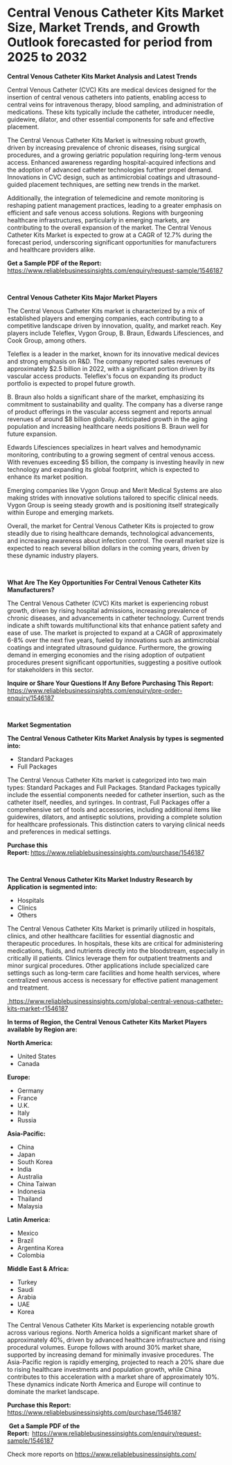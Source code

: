 <p><h1>Central Venous Catheter Kits Market Size, Market Trends, and Growth Outlook forecasted for period from 2025 to 2032</h1></p><p><strong>Central Venous Catheter Kits Market Analysis and Latest Trends</strong></p>
<p><p>Central Venous Catheter (CVC) Kits are medical devices designed for the insertion of central venous catheters into patients, enabling access to central veins for intravenous therapy, blood sampling, and administration of medications. These kits typically include the catheter, introducer needle, guidewire, dilator, and other essential components for safe and effective placement.</p><p>The Central Venous Catheter Kits Market is witnessing robust growth, driven by increasing prevalence of chronic diseases, rising surgical procedures, and a growing geriatric population requiring long-term venous access. Enhanced awareness regarding hospital-acquired infections and the adoption of advanced catheter technologies further propel demand. Innovations in CVC design, such as antimicrobial coatings and ultrasound-guided placement techniques, are setting new trends in the market. </p><p>Additionally, the integration of telemedicine and remote monitoring is reshaping patient management practices, leading to a greater emphasis on efficient and safe venous access solutions. Regions with burgeoning healthcare infrastructures, particularly in emerging markets, are contributing to the overall expansion of the market. The Central Venous Catheter Kits Market is expected to grow at a CAGR of 12.7% during the forecast period, underscoring significant opportunities for manufacturers and healthcare providers alike.</p></p>
<p><strong>Get a Sample PDF of the Report:&nbsp;</strong> <a href="https://www.reliablebusinessinsights.com/enquiry/request-sample/1546187?utm_campaign=2290&utm_medium=2&utm_source=Github&utm_content=ia&utm_term=03032025&utm_id=central-venous-catheter-kits">https://www.reliablebusinessinsights.com/enquiry/request-sample/1546187</a></p>
<p>&nbsp;</p>
<p><strong>Central Venous Catheter Kits Major Market Players</strong></p>
<p><p>The Central Venous Catheter Kits market is characterized by a mix of established players and emerging companies, each contributing to a competitive landscape driven by innovation, quality, and market reach. Key players include Teleflex, Vygon Group, B. Braun, Edwards Lifesciences, and Cook Group, among others.</p><p>Teleflex is a leader in the market, known for its innovative medical devices and strong emphasis on R&D. The company reported sales revenues of approximately $2.5 billion in 2022, with a significant portion driven by its vascular access products. Teleflex's focus on expanding its product portfolio is expected to propel future growth.</p><p>B. Braun also holds a significant share of the market, emphasizing its commitment to sustainability and quality. The company has a diverse range of product offerings in the vascular access segment and reports annual revenues of around $8 billion globally. Anticipated growth in the aging population and increasing healthcare needs positions B. Braun well for future expansion.</p><p>Edwards Lifesciences specializes in heart valves and hemodynamic monitoring, contributing to a growing segment of central venous access. With revenues exceeding $5 billion, the company is investing heavily in new technology and expanding its global footprint, which is expected to enhance its market position.</p><p>Emerging companies like Vygon Group and Merit Medical Systems are also making strides with innovative solutions tailored to specific clinical needs. Vygon Group is seeing steady growth and is positioning itself strategically within Europe and emerging markets. </p><p>Overall, the market for Central Venous Catheter Kits is projected to grow steadily due to rising healthcare demands, technological advancements, and increasing awareness about infection control. The overall market size is expected to reach several billion dollars in the coming years, driven by these dynamic industry players.</p></p>
<p>&nbsp;</p>
<p><strong>What Are The Key Opportunities For Central Venous Catheter Kits Manufacturers?</strong></p>
<p><p>The Central Venous Catheter (CVC) Kits market is experiencing robust growth, driven by rising hospital admissions, increasing prevalence of chronic diseases, and advancements in catheter technology. Current trends indicate a shift towards multifunctional kits that enhance patient safety and ease of use. The market is projected to expand at a CAGR of approximately 6-8% over the next five years, fueled by innovations such as antimicrobial coatings and integrated ultrasound guidance. Furthermore, the growing demand in emerging economies and the rising adoption of outpatient procedures present significant opportunities, suggesting a positive outlook for stakeholders in this sector.</p></p>
<p><strong>Inquire or Share Your Questions If Any Before Purchasing This Report:</strong> <a href="https://www.reliablebusinessinsights.com/enquiry/pre-order-enquiry/1546187?utm_campaign=2290&utm_medium=2&utm_source=Github&utm_content=ia&utm_term=03032025&utm_id=central-venous-catheter-kits">https://www.reliablebusinessinsights.com/enquiry/pre-order-enquiry/1546187</a></p>
<p>&nbsp;</p>
<p><strong>Market Segmentation</strong></p>
<p><strong>The Central Venous Catheter Kits Market Analysis by types is segmented into:</strong></p>
<p><ul><li>Standard Packages</li><li>Full Packages</li></ul></p>
<p><p>The Central Venous Catheter Kits market is categorized into two main types: Standard Packages and Full Packages. Standard Packages typically include the essential components needed for catheter insertion, such as the catheter itself, needles, and syringes. In contrast, Full Packages offer a comprehensive set of tools and accessories, including additional items like guidewires, dilators, and antiseptic solutions, providing a complete solution for healthcare professionals. This distinction caters to varying clinical needs and preferences in medical settings.</p></p>
<p><strong>Purchase this Report:&nbsp;</strong><a href="https://www.reliablebusinessinsights.com/purchase/1546187?utm_campaign=2290&utm_medium=2&utm_source=Github&utm_content=ia&utm_term=03032025&utm_id=central-venous-catheter-kits">https://www.reliablebusinessinsights.com/purchase/1546187</a></p>
<p>&nbsp;</p>
<p><strong>The Central Venous Catheter Kits Market Industry Research by Application is segmented into:</strong></p>
<p><ul><li>Hospitals</li><li>Clinics</li><li>Others</li></ul></p>
<p><p>The Central Venous Catheter Kits Market is primarily utilized in hospitals, clinics, and other healthcare facilities for essential diagnostic and therapeutic procedures. In hospitals, these kits are critical for administering medications, fluids, and nutrients directly into the bloodstream, especially in critically ill patients. Clinics leverage them for outpatient treatments and minor surgical procedures. Other applications include specialized care settings such as long-term care facilities and home health services, where centralized venous access is necessary for effective patient management and treatment.</p></p>
<p><a href="https://www.reliablebusinessinsights.com/global-central-venous-catheter-kits-market-r1546187?utm_campaign=2290&utm_medium=2&utm_source=Github&utm_content=ia&utm_term=03032025&utm_id=central-venous-catheter-kits">&nbsp;https://www.reliablebusinessinsights.com/global-central-venous-catheter-kits-market-r1546187</a></p>
<p><strong>In terms of Region, the Central Venous Catheter Kits Market Players available by Region are:</strong></p>
<p>
    <p> <strong> North America: </strong>
        <ul>
            <li>United States</li>
            <li>Canada</li>
        </ul>
        </p> 
    <p> <strong> Europe: </strong>
        <ul>
            <li>Germany</li>
            <li>France</li>
            <li>U.K.</li>
            <li>Italy</li>
            <li>Russia</li>
        </ul>
        </p> 
    <p> <strong> Asia-Pacific: </strong>
        <ul>
            <li>China</li>
            <li>Japan</li>
            <li>South Korea</li>
            <li>India</li>
            <li>Australia</li>
            <li>China Taiwan</li>
            <li>Indonesia</li>
            <li>Thailand</li>
            <li>Malaysia</li>
        </ul>
        </p> 
    <p> <strong> Latin America: </strong>
        <ul>
            <li>Mexico</li>
            <li>Brazil</li>
            <li>Argentina Korea</li>
            <li>Colombia</li>
        </ul>
        </p> 
    <p> <strong> Middle East & Africa: </strong>
        <ul>
            <li>Turkey</li>
            <li>Saudi</li>
            <li>Arabia</li>
            <li>UAE</li>
            <li>Korea</li>
        </ul>
    </p>
    </p>
<p><p>The Central Venous Catheter Kits Market is experiencing notable growth across various regions. North America holds a significant market share of approximately 40%, driven by advanced healthcare infrastructure and rising procedural volumes. Europe follows with around 30% market share, supported by increasing demand for minimally invasive procedures. The Asia-Pacific region is rapidly emerging, projected to reach a 20% share due to rising healthcare investments and population growth, while China contributes to this acceleration with a market share of approximately 10%. These dynamics indicate North America and Europe will continue to dominate the market landscape.</p></p>
<p><strong>Purchase this Report: </strong><a href="https://www.reliablebusinessinsights.com/purchase/1546187?utm_campaign=2290&utm_medium=2&utm_source=Github&utm_content=ia&utm_term=03032025&utm_id=central-venous-catheter-kits">https://www.reliablebusinessinsights.com/purchase/1546187</a></p>
<p>&nbsp;<strong>Get a Sample PDF of the Report:&nbsp;&nbsp;</strong><a href="https://www.reliablebusinessinsights.com/enquiry/request-sample/1546187?utm_campaign=2290&utm_medium=2&utm_source=Github&utm_content=ia&utm_term=03032025&utm_id=central-venous-catheter-kits">https://www.reliablebusinessinsights.com/enquiry/request-sample/1546187</a></p>
<p><strong></strong></p>
<p>Check more reports on <a href="https://www.reliablebusinessinsights.com/?utm_campaign=2290&utm_medium=2&utm_source=Github&utm_content=ia&utm_term=03032025&utm_id=central-venous-catheter-kits">https://www.reliablebusinessinsights.com/</a></p>